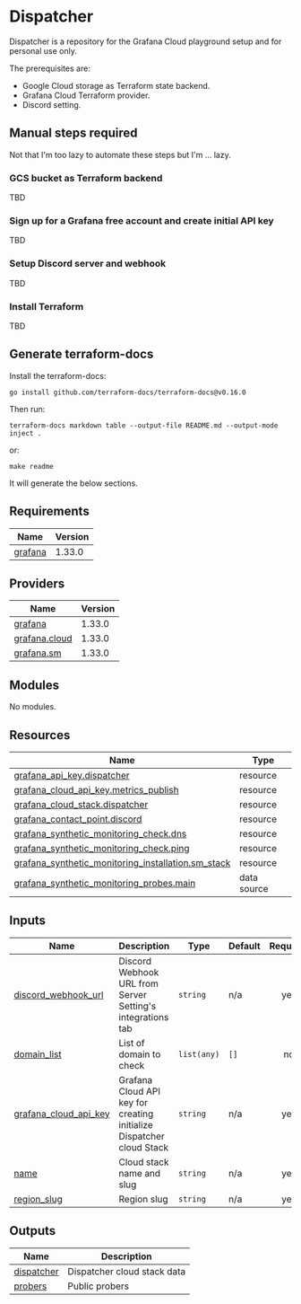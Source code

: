 # Dispatcher

Dispatcher is a repository for the Grafana Cloud playground setup and for personal use only.

The prerequisites are:

- Google Cloud storage as Terraform state backend.
- Grafana Cloud Terraform provider.
- Discord setting.

## Manual steps required

Not that I'm too lazy to automate these steps but I'm ... lazy.

### GCS bucket as Terraform backend

TBD

### Sign up for a Grafana free account and create initial API key

TBD

### Setup Discord server and webhook

TBD

### Install Terraform

TBD

## Generate terraform-docs

Install the terraform-docs:

```
go install github.com/terraform-docs/terraform-docs@v0.16.0
```

Then run:

```
terraform-docs markdown table --output-file README.md --output-mode inject .
```

or:

```
make readme
```

It will generate the below sections.

<!-- BEGIN_TF_DOCS -->
## Requirements

| Name | Version |
|------|---------|
| <a name="requirement_grafana"></a> [grafana](#requirement\_grafana) | 1.33.0 |

## Providers

| Name | Version |
|------|---------|
| <a name="provider_grafana"></a> [grafana](#provider\_grafana) | 1.33.0 |
| <a name="provider_grafana.cloud"></a> [grafana.cloud](#provider\_grafana.cloud) | 1.33.0 |
| <a name="provider_grafana.sm"></a> [grafana.sm](#provider\_grafana.sm) | 1.33.0 |

## Modules

No modules.

## Resources

| Name | Type |
|------|------|
| [grafana_api_key.dispatcher](https://registry.terraform.io/providers/grafana/grafana/1.33.0/docs/resources/api_key) | resource |
| [grafana_cloud_api_key.metrics_publish](https://registry.terraform.io/providers/grafana/grafana/1.33.0/docs/resources/cloud_api_key) | resource |
| [grafana_cloud_stack.dispatcher](https://registry.terraform.io/providers/grafana/grafana/1.33.0/docs/resources/cloud_stack) | resource |
| [grafana_contact_point.discord](https://registry.terraform.io/providers/grafana/grafana/1.33.0/docs/resources/contact_point) | resource |
| [grafana_synthetic_monitoring_check.dns](https://registry.terraform.io/providers/grafana/grafana/1.33.0/docs/resources/synthetic_monitoring_check) | resource |
| [grafana_synthetic_monitoring_check.ping](https://registry.terraform.io/providers/grafana/grafana/1.33.0/docs/resources/synthetic_monitoring_check) | resource |
| [grafana_synthetic_monitoring_installation.sm_stack](https://registry.terraform.io/providers/grafana/grafana/1.33.0/docs/resources/synthetic_monitoring_installation) | resource |
| [grafana_synthetic_monitoring_probes.main](https://registry.terraform.io/providers/grafana/grafana/1.33.0/docs/data-sources/synthetic_monitoring_probes) | data source |

## Inputs

| Name | Description | Type | Default | Required |
|------|-------------|------|---------|:--------:|
| <a name="input_discord_webhook_url"></a> [discord\_webhook\_url](#input\_discord\_webhook\_url) | Discord Webhook URL from Server Setting's integrations tab | `string` | n/a | yes |
| <a name="input_domain_list"></a> [domain\_list](#input\_domain\_list) | List of domain to check | `list(any)` | `[]` | no |
| <a name="input_grafana_cloud_api_key"></a> [grafana\_cloud\_api\_key](#input\_grafana\_cloud\_api\_key) | Grafana Cloud API key for creating initialize Dispatcher cloud Stack | `string` | n/a | yes |
| <a name="input_name"></a> [name](#input\_name) | Cloud stack name and slug | `string` | n/a | yes |
| <a name="input_region_slug"></a> [region\_slug](#input\_region\_slug) | Region slug | `string` | n/a | yes |

## Outputs

| Name | Description |
|------|-------------|
| <a name="output_dispatcher"></a> [dispatcher](#output\_dispatcher) | Dispatcher cloud stack data |
| <a name="output_probers"></a> [probers](#output\_probers) | Public probers |
<!-- END_TF_DOCS -->